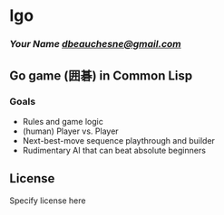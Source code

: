 # lgo
### _Your Name <dbeauchesne@gmail.com>_

## Go game (囲碁) in Common Lisp

### Goals

- Rules and game logic
- (human) Player vs. Player
- Next-best-move sequence playthrough and builder
- Rudimentary AI that can beat absolute beginners

## License

Specify license here

